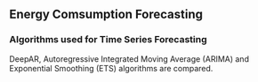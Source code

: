 ## Energy Comsumption Forecasting

### Algorithms used for Time Series Forecasting  
DeepAR, Autoregressive Integrated Moving Average (ARIMA) and Exponential Smoothing (ETS) algorithms are compared.
